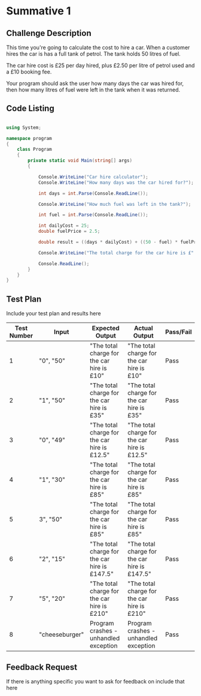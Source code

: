 # Summative 1

## Challenge Description

This time you're going to calculate the cost to hire a car. When a customer hires the car is has a full tank of petrol. The tank holds 50 litres of fuel.

The car hire cost is £25 per day hired, plus £2.50 per litre of petrol used and a £10 booking fee.

Your program should ask the user how many days the car was hired for, then how many litres of fuel were left in the tank when it was returned.

## Code Listing

```cs

using System;

namespace program
{
    class Program
    {
        private static void Main(string[] args)
        {

            Console.WriteLine("Car hire calculator");
            Console.WriteLine("How many days was the car hired for?");

            int days = int.Parse(Console.ReadLine());

            Console.WriteLine("How much fuel was left in the tank?");

            int fuel = int.Parse(Console.ReadLine());

            int dailyCost = 25;
            double fuelPrice = 2.5;

            double result = ((days * dailyCost) + ((50 - fuel) * fuelPrice) + 10);

            Console.WriteLine("The total charge for the car hire is £" + result);

            Console.ReadLine();
        }
    }
}

```

## Test Plan

Include your test plan and results here

| Test Number | Input | Expected Output | Actual Output | Pass/Fail |
|---|---|---|---|---|
| 1 | "0", "50" | "The total charge for the car hire is £10"| "The total charge for the car hire is £10"| Pass |
| 2 | "1", "50" | "The total charge for the car hire is £35"| "The total charge for the car hire is £35"| Pass |
| 3 | "0", "49"| "The total charge for the car hire is £12.5"|"The total charge for the car hire is £12.5"| Pass |
| 4 | "1", "30" | "The total charge for the car hire is £85"	|"The total charge for the car hire is £85"	| Pass |
| 5 | 3", "50" | "The total charge for the car hire is £85"	|"The total charge for the car hire is £85"	| Pass |
| 6 | "2", "15"| "The total charge for the car hire is £147.5"|"The total charge for the car hire is £147.5"| Pass |
| 7 | "5", "20"| "The total charge for the car hire is £210"| "The total charge for the car hire is £210"| Pass |
| 8 | "cheeseburger"| Program crashes - unhandled exception|Program crashes - unhandled exception| Pass |

## Feedback Request

If there is anything specific you want to ask for feedback on include that here
